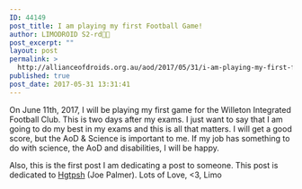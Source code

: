 ```yaml
---
ID: 44149
post_title: I am playing my first Football Game!
author: LIMODROID S2-rd🔭🔬
post_excerpt: ""
layout: post
permalink: >
  http://allianceofdroids.org.au/aod/2017/05/31/i-am-playing-my-first-football-game/
published: true
post_date: 2017-05-31 13:31:41
---
```

On June 11th, 2017, I will be playing my first game for the Willeton Integrated Football Club. This is two days after my exams. I just want to say that I am going to do my best in my exams and this is all that matters. I will get a good score, but the AoD &amp; Science is important to me. If my job has something to do with science, the AoD and disabilities, I will be happy.

Also, this is the first post I am dedicating a post to someone. This post is dedicated to <a href="https://www.youtube.com/user/hgtpsh" target="_blank" rel="noopener noreferrer">Hgtpsh</a> (Joe Palmer). Lots of Love, &lt;3, Limo